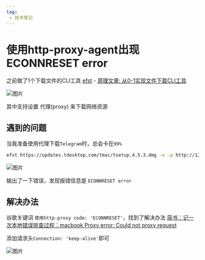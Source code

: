 ```yaml
---
tag:
 - 技术笔记
---
```


# 使用http-proxy-agent出现ECONNRESET error

之前做了1个下载文件的CLI工具 [efst](https://github.com/Desain7/tools/blob/main/packages/cli/efst/README.md) - [原理文章: 从0-1实现文件下载CLI工具](./../works/fs-cli.md)

![图片](https://img.cdn.sugarat.top/mdImg/MTY2ODkyMDg3NDEwNg==668920874106)

其中支持设置 代理(proxy) 来下载网络资源

## 遇到的问题
当我准备使用代理下载`Telegram`时，总会卡在`99%`

```sh
efst https://updates.tdesktop.com/tmac/tsetup.4.5.3.dmg -o -p http://127.0.0.1:7890
```

![图片](https://img.cdn.sugarat.top/mdImg/MTY3NDQwNDU1NjU2Ng==674404556566)

输出了一下错误，发现报错信息是 `ECONNRESET error`

## 解决办法
谷歌关键词 `使用http-proxy code: 'ECONNRESET'`，找到了解决办法 [简书：记一次本地错误排查过程：macbook Proxy error: Could not proxy request](https://www.jianshu.com/p/7f004a9a02f3)

添加请求头`Connection: 'keep-alive'`即可

![图片](https://img.cdn.sugarat.top/mdImg/MTY3NDQwNDgxMjIzMA==674404812230)

